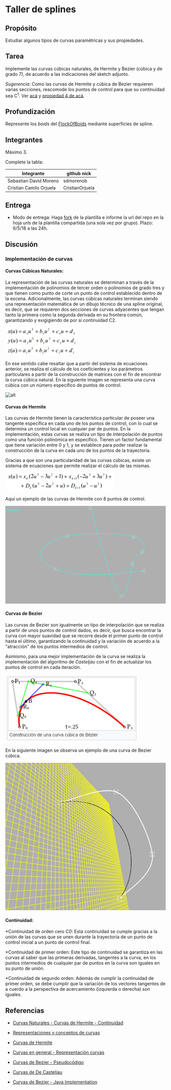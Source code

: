 # Taller de splines

## Propósito

Estudiar algunos tipos de curvas paramétricas y sus propiedades.

## Tarea

Implemente las curvas cúbicas naturales, de Hermite y Bezier (cúbica y de grado 7), de acuerdo a las indicaciones del sketch adjunto.

*Sugerencia:* Como las curvas de Hermite y cúbica de Bezier requieren varias secciones, reacomode los puntos de control para que su continuidad sea C<sup>1</sup>. Ver [acá](https://visualcomputing.github.io/Curves/#/5/5) y [propiedad 4 de acá](https://visualcomputing.github.io/Curves/#/6/4).

## Profundización

Represente los _boids_ del [FlockOfBoids](https://github.com/VisualComputing/framesjs/tree/processing/examples/Advanced/FlockOfBoids) mediante superficies de spline.

## Integrantes

Máximo 3.

Complete la tabla:

| Integrante | github nick |
|------------|-------------|
| Sebastian David Moreno | sdmorenob |
| Cristian Camilo Orjuela | CristianOrjuela |

## Entrega

* Modo de entrega: Haga [fork](https://help.github.com/articles/fork-a-repo/) de la plantilla e informe la url del repo en la hoja *urls* de la plantilla compartida (una sola vez por grupo). Plazo: 6/5/18 a las 24h.


## Discusión

### Implementación de curvas

#### Curvas  Cúbicas Naturales:
La representación de las curvas naturales se determinan a través de la implementación de polinomios de tercer orden o polinomios de grado tres y que tienen como punto de corte un punto de control establecido dentro de la escena.
Adicionalmente, las curvas cúbicas naturales terminan siendo una representación matemática de un dibujo técnico de una spline original, es decir, que se requieren dos secciones de curvas adyacentes que tengan tanto la primera como 
la segunda derivada en su frontera común, garantizando y exigigiendo de por sí continuidad C2.
	
![alt](./imagenes/ec1.PNG)
	
En ese sentido cabe resaltar que a partir del sistema de ecuaciones anterior, se realiza el cálculo de los coeficientes y los parámetros particulares a partir de la construcción de matrices con el fin de encontrar la curva cúbica natural.
En la siguiente imagen se representa una curva cúbica con un número específico de puntos de control.
	
![alt](./imagenes/ccn.PNG)
	
#### Curvas de Hermite

Las curvas de Hermite tienen la característica particular de poseer una tangente específica en cada uno de los puntos de control, con lo cual se determina un control local en cualquier par de puntos. En la implementación, 
estas curvas se realiza un tipo de interpolación de puntos como una función polinómica en específico. Tienen un factor fundamental que tiene variación entre 0 y 1, y se establece para poder realizar la construcción de la
curva en cada uno de los puntos de la trayectoria.
	
Gracias a que son una particularidad de las curvas cúbicas, existe un sistema de ecuaciones que permite realizar el cálculo de las mismas.

![alt](./imagenes/ec2.PNG)
	
Aquí un ejemplo de las curvas de Hermite con 8 puntos de control.
	
![alt](./imagenes/ch.PNG)


#### Curvas de Bezier

Las curvas de Bezier son igualmente un tipo de interpolación que se realiza a partir de unos puntos de control dados, es decir, que busca encontrar la curva con mayor suavidad que se recorre desde el primer punto de control
hasta el último, garantizando la continuidad y la variación de acuerdo a la "atracción" de los puntos intermedios de control. 

Asimismo, para una mejor implementación de la curva se realiza la implementación del algoritmo de _Casteljau_ con el fin de actualizar los puntos de control en cada iteración.

![alt](./imagenes/ec3.PNG)
	
En la siguiente imagen se observa un ejemplo de una curva de Bezier cúbica.
	
![alt](./imagenes/bc.PNG)


#### Continuidad:

*Continuidad de orden cero _C0_: Esta continuidad se cumple gracias a la unión de las curvas que se unen durante la trayectoria de un punto de control inicial a un punto de control final.

*Continuidad de primer orden: Este tipo de continuidad se garantiza en las curvas al saber que las primeras derivadas, tangentes a la curva, en los puntos intermedios de cualquier par de puntos en la curva son iguales en su punto de unión.

*Continuidad de segundo orden: Además de cumplir la continuidad de primer orden, se debe cumplir que la variación de los vectores tangentes de a cuerdo a la perspectiva de acercamiento (izquierda o derecha) son iguales. 

	
## Referencias

- [Curvas Naturales - Curvas de Hermite - Continuidad](http://www.inf-cr.uclm.es/www/cglez/downloads/docencia/AC/splines.pdf) 

- [Representaciones y conceptos de curvas](https://esaulgd.files.wordpress.com/2012/10/09_curvasysuperficies.pdf)

- [Curvas de Hermite](http://fivedots.coe.psu.ac.th/Software.coe/Java%20Games/Java3D/Muscle3D/Hermite/Hermite%20Curve%20Interpolation.htm)

- [Curvas en general - Representación curvas](https://www.fing.edu.uy/inco/cursos/compgraf/Clases/2012/09-Curvas%20y%20Superficies.pdf)

- [Curvas de Bezier - Pseudocódigo](https://es.wikipedia.org/wiki/Curva_de_B%C3%A9zier#Curvas_c%C3%BAbicas_de_B%C3%A9zier)
 
- [Curvas de De Casteljau](http://ocw.upm.es/matematica-aplicada/curvas-y-superficies-en-el-diseno-geometrico-asistido-por-ordenador/contenido/curvas_polinomicas/algoritmo-de-de-casteljau)
 
- [Curvas de Bezier - Java Implementation ](http://javasolving.blogspot.com.co/2013/02/como-dibujar-una-curva-de-bezier.html)



	
	